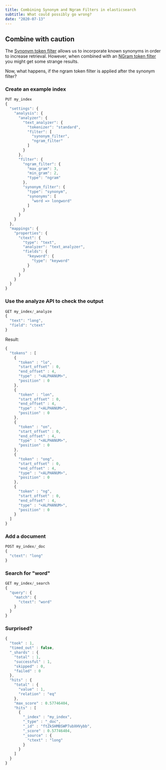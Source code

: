 ```yaml
---
title: Combining Synonym and Ngram Filters in elasticsearch
subtitle: What could possibly go wrong?
date: "2020-07-13"
---
```


## Combine with caution
The [Synonym token filter](https://www.elastic.co/guide/en/elasticsearch/reference/master/analysis-synonym-tokenfilter.html) allows us to 
incorporate known synonyms in order to increase retrieval. However, when combined with an [NGram token filter](https://www.elastic.co/guide/en/elasticsearch/reference/master/analysis-ngram-tokenfilter.html) you might get some strange results.

Now, what happens, if the ngram token filter is applied after the synonym filter?

### Create an example index
```js
PUT my_index
{
  "settings": {
    "analysis": {
      "analyzer": {
        "text_analyzer": {
          "tokenizer": "standard",
          "filter": [
            "synonym_filter",
            "ngram_filter"
          ]
        }
      },
      "filter": {
        "ngram_filter": {
          "max_gram": 3,
          "min_gram": 2,
          "type": "ngram"
        },
        "synonym_filter": {
          "type": "synonym",
          "synonyms": [
            "word => longword"
          ]
        }
      }
    }
  },
  "mappings": {
    "properties": {
      "ctext": {
        "type": "text",
        "analyzer": "text_analyzer",
        "fields": {
          "keyword": {
            "type": "keyword"
          }
        }
      }
    }
  }
}
```
### Use the analyze API to check the output
```js
GET my_index/_analyze
{
  "text": "long",
  "field": "ctext" 
}
```
Result:
```js
{
  "tokens" : [
    {
      "token" : "lo",
      "start_offset" : 0,
      "end_offset" : 4,
      "type" : "<ALPHANUM>",
      "position" : 0
    },
    {
      "token" : "lon",
      "start_offset" : 0,
      "end_offset" : 4,
      "type" : "<ALPHANUM>",
      "position" : 0
    },
    {
      "token" : "on",
      "start_offset" : 0,
      "end_offset" : 4,
      "type" : "<ALPHANUM>",
      "position" : 0
    },
    {
      "token" : "ong",
      "start_offset" : 0,
      "end_offset" : 4,
      "type" : "<ALPHANUM>",
      "position" : 0
    },
    {
      "token" : "ng",
      "start_offset" : 0,
      "end_offset" : 4,
      "type" : "<ALPHANUM>",
      "position" : 0
    }
  ]
}
```
### Add a document
```js
POST my_index/_doc
{
  "ctext": "long"
}
```
### Search for "word"
```js
GET my_index/_search
{
  "query": {
    "match": {
      "ctext": "word"
    }
  }
}
```
### Surprised?
```js
{
  "took" : 1,
  "timed_out" : false,
  "_shards" : {
    "total" : 1,
    "successful" : 1,
    "skipped" : 0,
    "failed" : 0
  },
  "hits" : {
    "total" : {
      "value" : 1,
      "relation" : "eq"
    },
    "max_score" : 0.57746404,
    "hits" : [
      {
        "_index" : "my_index",
        "_type" : "_doc",
        "_id" : "ftZkSHMBSWP7ubXHVybb",
        "_score" : 0.57746404,
        "_source" : {
          "ctext" : "long"
        }
      }
    ]
  }
}
```


